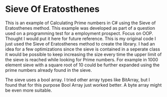 # Sieve Of Eratosthenes

This is an example of Calculating Prime numbers in C# using the Sieve of Eratosthenes method. This example was developed as part of a question used on a programming test for a
employment prospect. Focus on OOP. Thought I would put it here for future reference. This is my original code I just used the Sieve of Eratosthenes method to create the library.
I had an idea for a few optimizations since the sieve is contained in a seperate class it would be possible to keep increasing the size every time the upper limit of the sieve is
reached while looking for Prime numbers. For example in 1000 element sieve with a square root of 10 could be further expanded using the prime numbers already found in the sieve.

The sieve uses a bool array. I tried other array types like BitArray, but I found that for this purpose Bool Array just worked better. A byte array might be even
more suitable.
